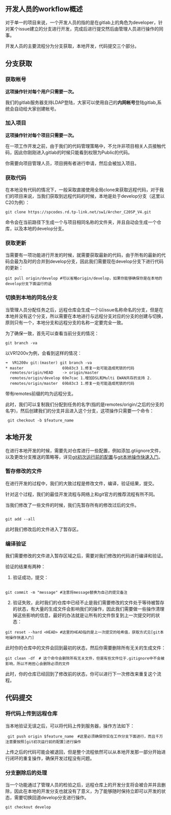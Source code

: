 ## 开发人员的workflow概述

对于单一的项目来说，一个开发人员的指的是在gitlab上的角色为developer，针对某个issue建立的分支进行开发，完成后进行提交然后由管理人员进行操作的同事。

开发人员的主要流程分为分支获取，本地开发，代码提交三个部分。



## 分支获取

### 获取帐号

**这项操作针对每个用户只需要一次。**

我们的gitlab服务器支持LDAP登陆，大家可以使用自己的<strong>内网帐号</strong>登陆gitlab,系统会自动给大家创建帐号。

### 加入项目

**这项操作针对每个项目只需要一次。**

在一项工作开发之前，由于我们的代码管理策略中，不允许非项目相关人员接触代码，因此你刚刚进入gitlab的时候只能看到权限为Public的代码。

你需要向项目管理人员，项目拥有者进行申请，然后会被加入项目。

### 获取代码

在本地没有代码的情况下，一般采取直接使用全局clone来获取远程代码，对于我们的项目来说，当我们获取到远程代码的时候，本地是处于develop分支（这里以C20为例）：

```shell
git clone https://spcodes.rd.tp-link.net/sw1/Archer_C20SP_V4.git
```
命令会在当前路径下生成一个与项目相同名称的文件夹，并且自动会生成一个仓库，以及本地的develop分支。

### 获取更新

当需要有一项功能进行开发的时候，就需要获取最新的代码，由于所有的最新的代码会最为及时的合并到develop分支，因此我们需要现在develop分支下进行代码的更新：

```shell
git pull origin/develop #可以省略origin/develop，如果你能够确保你是在本地的develop分支下面运行的话

```
### 切换到本地的同名分支

当管理人员分配任务之后，远程仓库会生成一个以issue名称命名的分支，但是在本地并没有这个分支，所以需要在本地进行与远程分支对应的分支的创建与切换，原则只有一个，本地分支和远程分支的名称一定要完全一致。

为了确保一致，首先可以查看当前分支的情况：

```shell
git branch -va
```
以VR1200v为例，会看到这样的情况：

```shell
➜  VR1200v git:(master) git branch -va
* master                 69b83c3 1.修复一处可能造成死锁的代码
  remotes/origin/HEAD    -> origin/master
  remotes/origin/develop 69e7cac 1.增加DSL和Multi EWAN共存的支持 2.
  remotes/origin/master  69b83c3 1.修复一处可能造成死锁的代码
```
带有remotes前缀的均为远程分支。

此时，我们可以复制我们分配到任务的名字(指的是remotes/origin/之后的分支的名字)，然后创建我们的分支并且进入这个分支，这项操作只需要一个命令：

```shell
 git checkout -b $feature_name
```

## 本地开发

在进行本地开发的时候，需要先对仓库进行一些配置，例如添加.gtiignore文件，以及更改分支推送的策略等，详见[git初次运行前的配置](/doc/#/gitlab/basic)与[git本地操作快速入门](/doc/#/gitlab/git_local)。

### 暂存修改的文件

在进行开发的过程中，我们的大致过程是修改文件，编译，验证结果，提交。

针对这个过程，我们的最佳开发流程与网络上和git官方的推荐流程有所不同。

当我们修改了一些文件的时候，我们先暂存所有的修改过后的文件。
```shell

git add --all

```
此时我们修改后的文件进入了暂存区。

### 编译验证

我们需要修改的文件进入暂存区域之后，需要对我们修改的代码进行编译和验证。

验证的结果有两种：

1. 验证成功，提交：

```shell

git commit -m "message" #注意将message替换为自己的提交备注

```
2. 验证失败，此时我们的仓库中已经不止是我们需要修改的文件处于等待被暂存的状态，有大量的生成文件会影响我们的操作，因此我们需要做一些操作清理掉这些影响的信息，最好的办法就是让所有的文件恢复到上一次提交时的状态：

```shell
git reset --hard <HEAD> #这里的HEAD指的是上一次提交的哈希值，获取方式见[git本地操作快速入门]
```

此时你的仓库中的文件会回到最初的状态，然后你需要删除所有无关的生成文件：

```shell
git clean -df　# 这个命令会删除所有无关文件，但是有些文件位于.gitignore中不会被影响，所以不用担心会删除必须的文件

```

此时，你的仓库已经回到了修改前的状态，你可以进行下一次修改来重复这个流程。

## 代码提交

### 将代码上传到远程仓库

当本地验证无误之后，可以将代码上传到服务器，操作方法如下：

```shell
 git push origin $feature_name　#这里必须确保你实在工作分支下面进行，而且千万注意要按照[git初次运行前的配置]进行操作
```
上传之后的代码可能会被退回，但是整个流程依然可以从本地开发那一部分开始进行闭环的重复操作，确保开发过程没有问题。

### 分支删除后的处理

当一个功能通过了管理人员的检验之后，远程仓库上的开发分支将会被合并并且删除，因此在本地的开发分支也就没有了意义，为了能够随时保持立即可以开发的状态，需要切换回道develop分支进行操作。

```shell
git checkout develop
```

